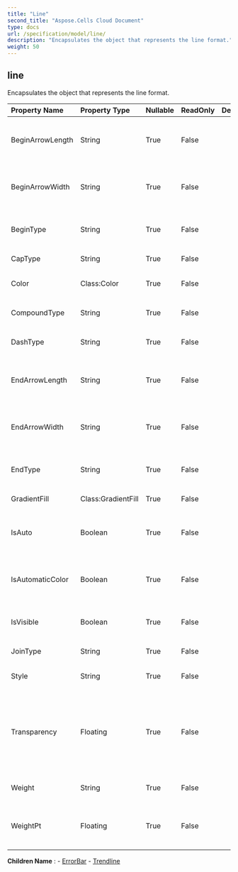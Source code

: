 ```yaml
---
title: "Line"
second_title: "Aspose.Cells Cloud Document"
type: docs
url: /specification/model/line/
description: "Encapsulates the object that represents the line format."
weight: 50
---
```


## **line**

Encapsulates the object that represents the line format. 

| Property Name | Property Type | Nullable |  ReadOnly | DefaultValue | Description | 
| :- | :- | :- |:- |  :- | :- |
| BeginArrowLength | String | True |  False |  | Specifies the length of the arrowhead for the begin of a line.  |  
| BeginArrowWidth | String | True |  False |  | Specifies the width of the arrowhead for the begin of a line.  |  
| BeginType | String | True |  False |  | Specifies an arrowhead for the begin of a line.  |  
| CapType | String | True |  False |  | Specifies the ending caps.  |  
| Color | Class:Color | True |  False |  | Represents the  of the line.  |  
| CompoundType | String | True |  False |  | Specifies the compound line type  |  
| DashType | String | True |  False |  | Specifies the dash line type  |  
| EndArrowLength | String | True |  False |  | Specifies the length of the arrowhead for the end of a line.  |  
| EndArrowWidth | String | True |  False |  | Specifies the width of the arrowhead for the end of a line.  |  
| EndType | String | True |  False |  | Specifies an arrowhead for the end of a line.  |  
| GradientFill | Class:GradientFill | True |  False |  | Represents gradient fill.  |  
| IsAuto | Boolean | True |  False |  | Indicates whether this line style is auto assigned.  |  
| IsAutomaticColor | Boolean | True |  False |  | Indicates whether the color of line is automatic assigned.  |  
| IsVisible | Boolean | True |  False |  | Represents whether the line is visible.  |  
| JoinType | String | True |  False |  | Specifies the joining caps.  |  
| Style | String | True |  False |  | Represents the style of the line.  |  
| Transparency | Floating | True |  False |  | Returns or sets the degree of transparency of the line as a value from 0.0 (opaque) through 1.0 (clear).  |  
| Weight | String | True |  False |  | Gets or sets the  of the line.  |  
| WeightPt | Floating | True |  False |  | Gets or sets the weight of the line in unit of points.  |  

**Children Name** : 
	-  [ErrorBar](errorbar) 
	-  [Trendline](trendline) 

